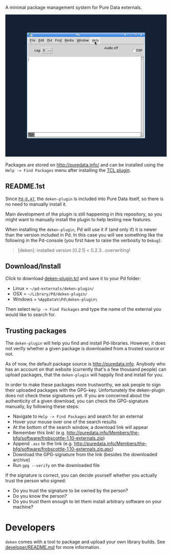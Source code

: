A minimal package management system for Pure Data externals.

![Animated GIF demonstration of the Deken plugin user interface](https://raw.githubusercontent.com/pure-data/deken/master/deken.gif)

Packages are stored on <http://puredata.info/> and can be installed using the `Help -> Find Packages` menu after installing the [TCL plugin](https://raw.githubusercontent.com/pure-data/deken/master/deken-plugin.tcl).

## README.1st ##

Since [`Pd-0.47`](http://puredata.info/downloads/pure-data/releases/0.47-0),
the `deken-plugin` is included into Pure Data itself,
so there is no need to manually install it.

Main development of the plugin is still happening in *this* repository,
so you might want to manually install the plugin to help testing new features.

When installing the `deken-plugin`, Pd will use it if (and only if) it is newer than the version included in Pd.
In this case you will see something like the following in the Pd-console (you first have to raise the verbosity to `Debug`):

> [deken]: installed version [0.2.1] < 0.2.3...overwriting!

## Download/Install ##

Click to download [deken-plugin.tcl](https://raw.githubusercontent.com/pure-data/deken/master/deken-plugin.tcl) and save it to your Pd folder:

 * Linux = `~/pd-externals/deken-plugin/`
 * OSX = `~/Library/Pd/deken-plugin/`
 * Windows = `%AppData%\Pd\deken-plugin\`

Then select `Help -> Find Packages` and type the name of the external you would like to search for.

## Trusting packages

The `deken-plugin` will help you find and install Pd-libraries.
However, it does not verify whether a given package is downloaded from a trusted source or not.

As of now, the default package source is http://puredata.info.
Anybody who has an account on that website (currently that's a few thousand people) can upload packages,
that the `deken-plugin` will happily find and install for you.

In order to make these packages more trustworthy, we ask people to sign their uploaded packages with the GPG-key.
Unfortunately the deken-plugin does not check these signatures yet.
If you are concerned about the authenticity of a given download, you can check the GPG-signature manually,
by following these steps:

- Navigate to `Help -> Find Packages` and search for an external
- Hover your mouse over one of the search results
- At the bottom of the search window, a download link will appear
- Remember this link! (e.g. http://puredata.info/Members/the-bfg/software/frobscottle-1.10-externals.zip)
- Append `.asc` to the link (e.g. http://puredata.info/Members/the-bfg/software/frobscottle-1.10-externals.zip.asc)
- Download the GPG-signature from the link (besides the downloaded archive)
- Run `gpg --verify` on the downloaded file

If the signature is correct, you can decide yourself whether you actually trust the person who signed:
- Do you trust the signature to be owned by the person?
- Do you know the person?
- Do you trust them enough to let them install arbitrary software on your machine?


# Developers #

`deken` comes with a tool to package and  upload your own library builds.
See [developer/README.md](./developer/README.md) for more information.
